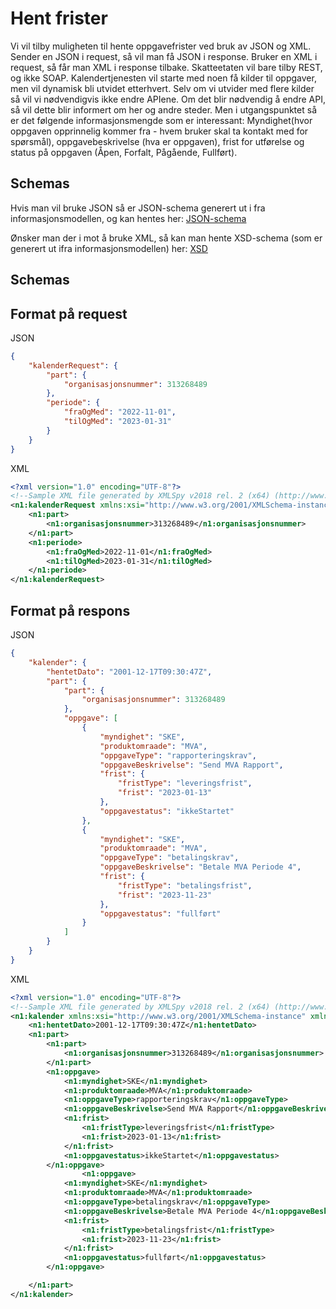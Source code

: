 # Hent frister

Vi vil tilby muligheten til hente oppgavefrister ved bruk av JSON og XML. Sender en JSON i request, så vil man få JSON i response. Bruker en XML i request, så får man XML i response tilbake. Skatteetaten vil bare tilby REST, og ikke SOAP. Kalendertjenesten vil starte med noen få kilder til oppgaver, men vil dynamisk bli utvidet etterhvert. Selv om vi utvider med flere kilder så vil vi nødvendigvis ikke endre APIene. Om det blir nødvendig å endre API, så vil dette blir informert om her og andre steder.
Men i utgangspunktet så er det følgende informasjonsmengde som er interessant: Myndighet(hvor oppgaven opprinnelig kommer fra - hvem bruker skal ta kontakt med for spørsmål), oppgavebeskrivelse (hva er oppgaven), frist for utførelse og status på oppgaven (Åpen, Forfalt, Pågående, Fullført).

## Schemas
Hvis man vil bruke JSON så er JSON-schema generert ut i fra informasjonsmodellen, og kan hentes her:
[JSON-schema](no.skatteetaten.innkreving.deling.kalendertjeneste.v1-schema.json)

Ønsker man der i mot å bruke XML, så kan man hente XSD-schema (som er generert ut ifra informasjonsmodellen) her:
[XSD](no.skatteetaten.innkreving.deling.kalendertjeneste.v1.xsd)

## Schemas

## Format på request

JSON

```json
{
	"kalenderRequest": {
		"part": {
			"organisasjonsnummer": 313268489
		},
		"periode": {
			"fraOgMed": "2022-11-01",
			"tilOgMed": "2023-01-31"
		}
	}
}
```

XML

```xml
<?xml version="1.0" encoding="UTF-8"?>
<!--Sample XML file generated by XMLSpy v2018 rel. 2 (x64) (http://www.altova.com)-->
<n1:kalenderRequest xmlns:xsi="http://www.w3.org/2001/XMLSchema-instance" xmlns:n1="no:skatteetaten:innkreving:deling:kalendertjeneste:v1" xsi:schemaLocation="no:skatteetaten:innkreving:deling:kalendertjeneste:v1 no.skatteetaten.innkreving.deling.kalendertjeneste.v1.xsd">
	<n1:part>
		<n1:organisasjonsnummer>313268489</n1:organisasjonsnummer>
	</n1:part>
	<n1:periode>
		<n1:fraOgMed>2022-11-01</n1:fraOgMed>
		<n1:tilOgMed>2023-01-31</n1:tilOgMed>
	</n1:periode>
</n1:kalenderRequest>


```


## Format på respons

JSON

```json
{
	"kalender": {
		"hentetDato": "2001-12-17T09:30:47Z",
		"part": {
			"part": {
				"organisasjonsnummer": 313268489
			},
			"oppgave": [
				{
					"myndighet": "SKE",
					"produktomraade": "MVA",
					"oppgaveType": "rapporteringskrav",
					"oppgaveBeskrivelse": "Send MVA Rapport",
					"frist": {
						"fristType": "leveringsfrist",
						"frist": "2023-01-13"
					},
					"oppgavestatus": "ikkeStartet"
				},
				{
					"myndighet": "SKE",
					"produktomraade": "MVA",
					"oppgaveType": "betalingskrav",
					"oppgaveBeskrivelse": "Betale MVA Periode 4",
					"frist": {
						"fristType": "betalingsfrist",
						"frist": "2023-11-23"
					},
					"oppgavestatus": "fullført"
				}
			]
		}
	}
}
```


XML

```xml
<?xml version="1.0" encoding="UTF-8"?>
<!--Sample XML file generated by XMLSpy v2018 rel. 2 (x64) (http://www.altova.com)-->
<n1:kalender xmlns:xsi="http://www.w3.org/2001/XMLSchema-instance" xmlns:n1="no:skatteetaten:innkreving:deling:kalendertjeneste:v1" xsi:schemaLocation="no:skatteetaten:innkreving:deling:kalendertjeneste:v1 no.skatteetaten.innkreving.deling.kalendertjeneste.v1.xsd">
	<n1:hentetDato>2001-12-17T09:30:47Z</n1:hentetDato>
	<n1:part>
		<n1:part>
			<n1:organisasjonsnummer>313268489</n1:organisasjonsnummer>
		</n1:part>
		<n1:oppgave>
			<n1:myndighet>SKE</n1:myndighet>
			<n1:produktomraade>MVA</n1:produktomraade>
			<n1:oppgaveType>rapporteringskrav</n1:oppgaveType>
			<n1:oppgaveBeskrivelse>Send MVA Rapport</n1:oppgaveBeskrivelse>
			<n1:frist>
				<n1:fristType>leveringsfrist</n1:fristType>
				<n1:frist>2023-01-13</n1:frist>
			</n1:frist>
			<n1:oppgavestatus>ikkeStartet</n1:oppgavestatus>
		</n1:oppgave>
				<n1:oppgave>
			<n1:myndighet>SKE</n1:myndighet>
			<n1:produktomraade>MVA</n1:produktomraade>
			<n1:oppgaveType>betalingskrav</n1:oppgaveType>
			<n1:oppgaveBeskrivelse>Betale MVA Periode 4</n1:oppgaveBeskrivelse>
			<n1:frist>
				<n1:fristType>betalingsfrist</n1:fristType>
				<n1:frist>2023-11-23</n1:frist>
			</n1:frist>
			<n1:oppgavestatus>fullført</n1:oppgavestatus>
		</n1:oppgave>

	</n1:part>
</n1:kalender>
```

